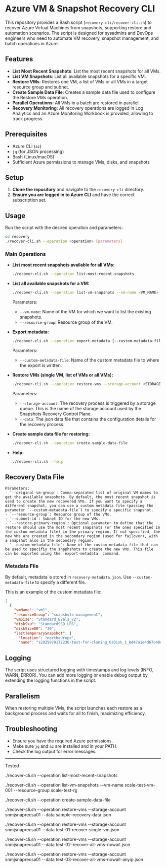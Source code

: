 # Azure VM & Snapshot Recovery CLI

This repository provides a Bash script (`recovery-cli/recover-cli.sh`) to recover Azure Virtual Machines from snapshots, supporting restore and automation scenarios. The script is designed for sysadmins and DevOps engineers who need to automate VM recovery, snapshot management, and batch operations in Azure.

## Features

- **List Most Recent Snapshots**: List the most recent snapshots for all VMs.
- **List VM Snapshots**: List all available snapshots for a specific VM.
- **Restore VMs**: Restores one VM, a list of VMs or all VMs in a target resource group and subnet.
- **Create Sample Data File**: Creates a sample data file used to configure the Restore VMs operation.
- **Parallel Operations**: All VMs in a batch are restored in parallel.
- **Recovery Monitoring**: All recovery operations are logged in Log Analytics and an Azure Monitoring Workbook is provided, allowing to track progress.

## Prerequisites

- Azure CLI (`az`)
- `jq` (for JSON processing)
- Bash (Linux/macOS)
- Sufficient Azure permissions to manage VMs, disks, and snapshots

## Setup

1. **Clone the repository** and navigate to the `recovery-cli` directory.
2. **Ensure you are logged in to Azure CLI** and have the correct subscription set.

## Usage

Run the script with the desired operation and parameters:

```bash
cd recovery
./recover-cli.sh --operation <operation> [parameters]
```

### Main Operations

- **List most recent snapshots available for all VMs:**
    ```bash
    ./recover-cli.sh --operation list-most-recent-snapshots
    ```

- **List all available snapshots for a VM:**
    ```bash
    ./recover-cli.sh --operation list-vm-snapshots --vm-name <VM_NAME> --resource-group <RESOURCE_GROUP>
    ```

    Parameters:
    - `--vm-name`: Name of the VM for which we want to list the existing snapshots.
    - `--resource-group`: Resource group of the VM.

- **Export metadata:**
    ```bash
    ./recover-cli.sh --operation export-metadata [--custom-metadata-file <CUSTOM_METADATA_FILE>]
    ```

    Parameters:
    - `--custom-metadata-file`: Name of the custom metadata file to where the export is written.

- **Restore VMs (single VM, list of VMs or all VMs):**
    ```bash
    ./recover-cli.sh --operation restore-vms --storage-account <STORAGE_ACCOUNT_NAME> --data <DATA_FILE>
    ```

    Parameters:
    - `--storage-account`: The recovery process is triggered by a storage queue. This is the name of the storage account used by the Snapshots Recovery Control Plane.
    - `--data`: The json data file that contains the configuration details for the recovery process.

- **Create sample data file for restoring:**
    ```bash
    ./recover-cli.sh --operation create-sample-data-file
    ```

- **Help:**
    ```bash
    ./recover-cli.sh --help
    ```

## Recovery Data File

    Parameters:
    - `--original-vm-group`: Comma-separated list of original VM names to get the available snapshots. By default, the most recent snapshot is used to create the new recovered VMs. If you want to specify a different snapshot, you can use a custom metadata file (passing the parameter `--custom-metadata-file`) to specify a specific snapshot.
    - `--resource-group`: Resource group of the VMs.
    - `--subnet-id`: Subnet ID for the new VMs.
    - `--restore-primary-region`: Optional parameter to define that the restore should use the most recent snapshots (or the ones specified in the custom metadata file) in the primary region. If not specified, the new VMs are created in the secondary region (used for failover), with a snapshot also in the secondary region.
    - `--custom-metadata-file`: Name of the custom metadata file that can be used to specifiy the snaphshots to create the new VMs. This file can be exported using the `export-metadata` command.


### Metadata File
By default, metadata is stored in `recovery-metadata.json`. Use `--custom-metadata-file` to specify a different file.

This is an example of the custom metadata file:

```json
[
  {
    "vmName": "vm1",
    "resourceGroup": "snapshots-management",
    "vmSize": "Standard_B2als_v2",
    "diskSku": "StandardSSD_LRS",
    "diskSizeGB": "30",
    "lastTemporarySnapshot": {
      "location": "northeurope",
      "name": "s20250701T2230-test-for-cloning_OsDisk_1_bd47a1e4d67b48ce907309f46a3034b8",
```

## Logging
The script uses structured logging with timestamps and log levels (INFO, WARN, ERROR). You can add more logging or enable debug output by extending the logging functions in the script.

## Parallelism
When restoring multiple VMs, the script launches each restore as a background process and waits for all to finish, maximizing efficiency.

## Troubleshooting
- Ensure you have the required Azure permissions.
- Make sure `jq` and `az` are installed and in your PATH.
- Check the log output for error messages.

--------------


Tested

./recover-cli.sh --operation list-most-recent-snapshots

./recover-cli.sh --operation list-vm-snapshots --vm-name scale-test-vm-001 --resource-group scale-test-rg

./recover-cli.sh --operation create-sample-data-file

./recover-cli.sh --operation restore-vms --storage-account snmjsnaprecsa01 --data sample-recovery-data.json

./recover-cli.sh --operation restore-vms --storage-account snmjsnaprecsa01 --data test-01-recover-single-vm.json

./recover-cli.sh --operation restore-vms --storage-account snmjsnaprecsa01 --data test-02-recover-all-vms-nowait.json

./recover-cli.sh --operation restore-vms --storage-account snmjsnaprecsa01 --data test-03-recover-all-vms-nowait-anyip.json